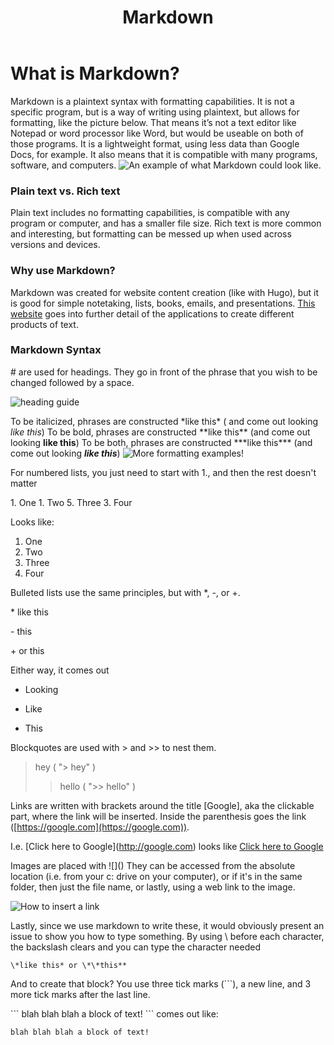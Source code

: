 ﻿---
title: Markdown
---

# What is Markdown?

Markdown is a plaintext syntax with formatting capabilities. It is not a specific program, but is a way of writing using plaintext, but allows for formatting, like the picture below. That means it’s not a text editor like Notepad or word processor like Word, but would be useable on both of those programs. It is a lightweight format, using less data than Google Docs, for example. It also means that it is compatible with many programs, software, and computers.
![An example of what Markdown could look like.](/images/digital-media/markdown/markdown_preview_ex.jpg)

### Plain text vs. Rich text

Plain text includes no formatting capabilities, is compatible with any program or computer, and has a smaller file size. Rich text is more common and interesting, but formatting can be messed up when used across versions and devices.

### Why use Markdown?

Markdown was created for website content creation (like with Hugo), but it is good for simple notetaking, lists, books, emails, and presentations. [This website](https://www.markdownguide.org/getting-started/) goes into further detail of the applications to create different products of text.

### Markdown Syntax

\# are used for headings. They go in front of the phrase that you wish to be changed followed by a space.

![heading guide](/images/digital-media/markdown/heading_examples.png)

To be italicized, phrases are constructed \*like this* ( and come out looking *like this*)
To be bold, phrases are constructed \*\*like this** (and come out looking **like this**)
To be both, phrases are constructed \*\*\*like this*** (and come out looking ***like this***)
![More formatting examples!](/images/digital-media/markdown/formatting_examples.png)

For numbered lists, you just need to start with 1., and then the rest doesn't matter

1\. One
1\. Two
5. Three
3. Four

Looks like:

1. One
2. Two
3. Three
4. Four

Bulleted lists use the same principles, but with *, -, or +.

\* like this

\- this

\+ or this

Either way, it comes out

- Looking
* Like
+ This

Blockquotes are used with > and >\> to nest them.

> hey ( "> hey" )
> 
> > hello ( ">> hello" )

Links are written with brackets around the title [Google], aka the clickable part, where the link will be inserted. Inside the parenthesis goes the link ([https://google.com](https://google.com)). 

I.e. \[Click here to Google](http://google.com) looks like [Click here to Google](http://google.com)

Images are placed with \!\[]() 
They can be accessed from the absolute location (i.e. from your c: drive on your computer), or if it's in the same folder, then just the file name, or lastly, using a web link to the image.

![How to insert a link](/images/digital-media/markdown/how_to_insert_link.png)

Lastly, since we use markdown to write these, it would obviously present an issue to show you how to type something. By using \ before each character, the backslash clears and you can type the character needed

```
\*like this* or \*\*this**
```

And to create that block? You use three tick marks (```), a new line, and 3 more tick marks after the last line.

\`\`\`
blah blah blah a block of text!
\`\`\`
comes out like:

```
blah blah blah a block of text!
```
